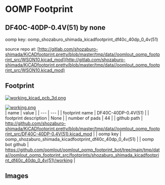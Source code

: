 # OOMP Footprint  
## DF40C-40DP-0.4V(51)  by none  
  
oomp key: oomp_shozaburo_shimada_kicadfootprint_df40c_40dp_0_4v(51)  
  
source repo at: [http://gitlab.com/shozaburo-shimada/KiCADfootprint.pretty/blob/master/tmp/data//oomlout_oomp_footprint_src/WSON10.kicad_mod](http://gitlab.com/shozaburo-shimada/KiCADfootprint.pretty/blob/master/tmp/data//oomlout_oomp_footprint_src/WSON10.kicad_mod)  
## Footprint  
  
[![working_kicad_pcb_3d.png](working_kicad_pcb_3d_600.png)](working_kicad_pcb_3d.png)  
  
[![working.png](working_600.png)](working.png)  
| name | value | 
| --- | --- | 
| footprint name | DF40C-40DP-0.4V(51) | 
| footprint description | None | 
| number of pads | 44 | 
| github path | http://github.com/shozaburo-shimada/KiCADfootprint.pretty/blob/master/tmp/data//oomlout_oomp_footprint_src/DF40C-40DP-0.4V(51).kicad_mod | 
| oomp key | oomp_shozaburo_shimada_kicadfootprint_df40c_40dp_0_4v(51) | 
| oomp bot github | https://github.com/oomlout/oomlout_oomp_footprint_bot/tree/main/tmp/data//oomlout_oomp_footprint_src/footprints/shozaburo_shimada_kicadfootprint_df40c_40dp_0_4v(51)/working | 
## Images  
